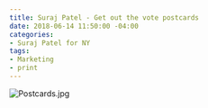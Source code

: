 ```yaml
---
title: Suraj Patel - Get out the vote postcards
date: 2018-06-14 11:50:00 -04:00
categories:
- Suraj Patel for NY
tags:
- Marketing
- print
---
```


![Postcards.jpg](/uploads/Postcards.jpg)